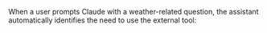 When a user prompts Claude with a weather-related question, the assistant automatically identifies the need to use the external tool: